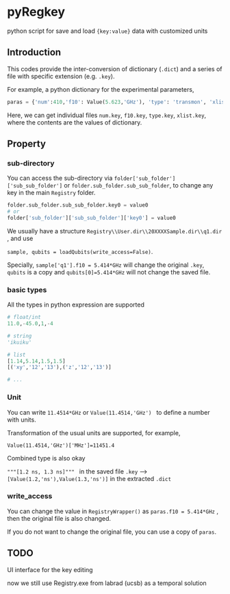 # pyRegkey
python script for save and load `{key:value}` data with customized units




## Introduction

This codes provide the inter-conversion of dictionary (`.dict`) and a series of file with specific extension (e.g. `.key`). 

For example, a python dictionary for the experimental parameters, 

```python
paras = {'num':410,'f10': Value(5.623,'GHz'), 'type': 'transmon', 'xlist': [0.8, 1.2, 1.5]}
```

Here, we can get individual files `num.key`, `f10.key`, `type.key`, `xlist.key`, where the contents are the values of dictionary. 




## Property

### sub-directory

You can access the sub-directory via  `folder['sub_folder']['sub_sub_folder']`  or `folder.sub_folder.sub_sub_folder`, to change any key in the main `Registry` folder. 

```python
folder.sub_folder.sub_sub_folder.key0 = value0
# or
folder['sub_folder']['sub_sub_folder']['key0'] = value0
```



We usually have a structure `Registry\\User.dir\\20XXXXSample.dir\\q1.dir` , and use

 `sample, qubits = loadQubits(write_access=False)`. 

Specially, `sample['q1'].f10 = 5.414*GHz` will change the original `.key`, `qubits` is a copy and `qubits[0]=5.414*GHz` will not change the saved file. 





### basic types

All the types in python expression are supported 

```python
# float/int
11.0,-45.0,1,-4 

# string
'ikuiku' 

# list
[1.14,5.14,1.5,1.5] 
[('xy','12','13'),('z','12','13')]

# ...
```

### Unit

You can write `11.4514*GHz` or `Value(11.4514,'GHz') ` to define a number with units. 

Transformation of the usual units are supported, for example, 

`Value(11.4514,'GHz')['MHz']=11451.4 `

Combined type is also okay

`"""[1.2 ns, 1.3 ns]""" `  in the saved file `.key`  --> `[Value(1.2,'ns'),Value(1.3,'ns')]` in the extracted `.dict`



### write_access

You can change the value in `RegistryWrapper()` as `paras.f10 = 5.414*GHz` , then the original file is also changed. 

If you do not want to change the original file, you can use a copy of `paras`. 















## TODO

UI interface for the key editing



now we still use Registry.exe from labrad (ucsb) as a temporal solution





